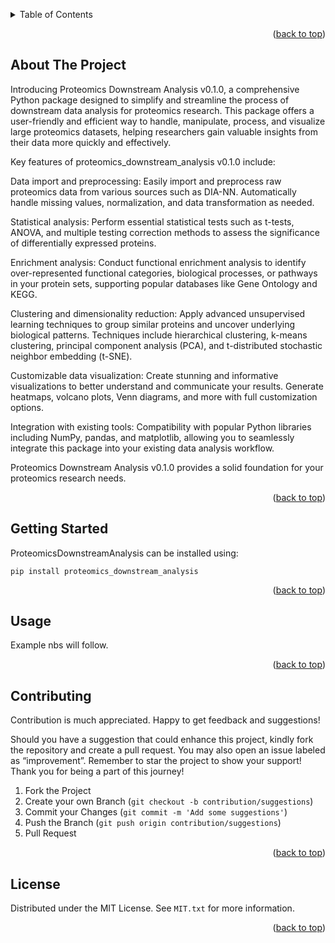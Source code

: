 <!-- Improved compatibility of back to top link: See: https://github.com/othneildrew/Best-README-Template/pull/73 -->
<a name="readme-top"></a>
<!--
*** Thanks for checking out the Best-README-Template. If you have a suggestion
*** that would make this better, please fork the repo and create a pull request
*** or simply open an issue with the tag "enhancement".
*** Don't forget to give the project a star!
*** Thanks again! Now go create something AMAZING! :D
-->



<!-- PROJECT SHIELDS -->
<!--
*** I'm using markdown "reference style" links for readability.
*** Reference links are enclosed in brackets [ ] instead of parentheses ( ).
*** See the bottom of this document for the declaration of the reference variables
*** for contributors-url, forks-url, etc. This is an optional, concise syntax you may use.
*** https://www.markdownguide.org/basic-syntax/#reference-style-links
-->

<!-- PROJECT LOGO -->


<!-- TABLE OF CONTENTS -->
<details>
  <summary>Table of Contents</summary>
  <ol>
    <li>
      <a href="#about-the-project">About The Project</a>
      <ul>
      </ul>
    </li>
    <li>
      <a href="#getting-started">Getting Started</a>
      <ul>
      </ul>
    </li>
    <li><a href="#usage">Usage</a></li>
    <li><a href="#contributing">Contributing</a></li>
    <li><a href="#license">License</a></li>
</details>

<p align="right">(<a href="#readme-top">back to top</a>)</p>

<!-- ABOUT THE PROJECT -->
## About The Project
Introducing Proteomics Downstream Analysis v0.1.0, a comprehensive Python package designed to simplify and streamline the process of downstream data analysis for proteomics research. This package offers a user-friendly and efficient way to handle, manipulate, process, and visualize large proteomics datasets, helping researchers gain valuable insights from their data more quickly and effectively.

Key features of proteomics_downstream_analysis v0.1.0 include:

Data import and preprocessing: Easily import and preprocess raw proteomics data from various sources such as DIA-NN. Automatically handle missing values, normalization, and data transformation as needed.

Statistical analysis: Perform essential statistical tests such as t-tests, ANOVA, and multiple testing correction methods to assess the significance of differentially expressed proteins.

Enrichment analysis: Conduct functional enrichment analysis to identify over-represented functional categories, biological processes, or pathways in your protein sets, supporting popular databases like Gene Ontology and KEGG.

Clustering and dimensionality reduction: Apply advanced unsupervised learning techniques to group similar proteins and uncover underlying biological patterns. Techniques include hierarchical clustering, k-means clustering, principal component analysis (PCA), and t-distributed stochastic neighbor embedding (t-SNE).

Customizable data visualization: Create stunning and informative visualizations to better understand and communicate your results. Generate heatmaps, volcano plots, Venn diagrams, and more with full customization options.

Integration with existing tools: Compatibility with popular Python libraries including NumPy, pandas, and matplotlib, allowing you to seamlessly integrate this package into your existing data analysis workflow.

Proteomics Downstream Analysis v0.1.0 provides a solid foundation for your proteomics research needs.


<p align="right">(<a href="#readme-top">back to top</a>)</p>


<!-- GETTING STARTED -->
## Getting Started

ProteomicsDownstreamAnalysis can be installed using:
```
pip install proteomics_downstream_analysis
```

<p align="right">(<a href="#readme-top">back to top</a>)</p>


<!-- USAGE EXAMPLES -->
## Usage
Example nbs will follow. 

<p align="right">(<a href="#readme-top">back to top</a>)</p>

## Contributing

Contribution is much appreciated. Happy to get feedback and suggestions! 

Should you have a suggestion that could enhance this project, kindly fork the repository and create a pull request. You may also open an issue labeled as “improvement”. Remember to star the project to show your support! Thank you for being a part of this journey!

1. Fork the Project
2. Create your own Branch (`git checkout -b contribution/suggestions`)
3. Commit your Changes (`git commit -m 'Add some suggestions'`)
4. Push the Branch (`git push origin contribution/suggestions`)
5. Pull Request

<p align="right">(<a href="#readme-top">back to top</a>)</p>


<!-- LICENSE -->
## License

Distributed under the MIT License. See `MIT.txt` for more information.

<p align="right">(<a href="#readme-top">back to top</a>)</p>
